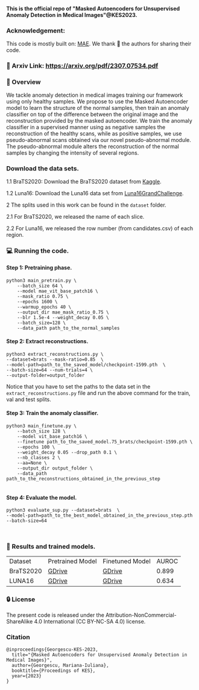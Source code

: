 
#### This is the official repo of "Masked Autoencoders for Unsupervised Anomaly Detection in Medical Images"@KES2023.

### Acknowledgement: 
This code is mostly built on: [MAE](https://github.com/facebookresearch/mae). We thank 🙏 the authors for sharing their code.

### 📜 Arxiv Link: https://arxiv.org/pdf/2307.07534.pdf

### 🌟 Overview

We tackle anomaly detection in medical images training our framework using only healthy samples. We propose to use the Masked Autoencoder model to learn
the structure of the normal samples, then train an anomaly classifier on top of the difference between the original image and the reconstruction provided by the masked autoencoder. We train the anomaly classifier in a supervised manner using as negative
samples the reconstruction of the healthy scans, while as positive samples, we use pseudo-abnormal scans obtained via our novel
pseudo-abnormal module. The pseudo-abnormal module alters the reconstruction of the normal samples by changing the intensity of several regions.

### Download the data sets.

1.1 BraTS2020: 
   Download the BraTS2020 dataset from [Kaggle](https://www.kaggle.com/datasets/awsaf49/brats2020-training-data).

1.2 Luna16: Download the Luna16 data set from [Luna16GrandChallenge](https://luna16.grand-challenge.org/Data/).

2  The splits used in this work can be found in the ```dataset``` folder.

2.1 For BraTS2020, we released the name of each slice.

2.2 For Luna16, we released the row number (from candidates.csv) of each region.


### 💻 Running the code.
#### Step 1: Pretraining phase.

```
python3 main_pretrain.py \
    --batch_size 64 \
    --model mae_vit_base_patch16 \
    --mask_ratio 0.75 \
    --epochs 1600 \
    --warmup_epochs 40 \
    --output_dir mae_mask_ratio_0.75 \
    --blr 1.5e-4 --weight_decay 0.05 \
    --batch_size=128 \
    --data_path path_to_the_normal_samples
```

#### Step 2: Extract reconstructions.
``` 
python3 extract_reconstructions.py \
--dataset=brats --mask-ratio=0.85  \
--model-path=path_to_the_saved_model/checkpoint-1599.pth  \
--batch-size=64 --num-trials=4 \
--output-folder=output_folder
``` 

Notice that you have to set the paths to the data set in the ```extract_reconstructions.py``` file and run the above command for the train, val and test splits.

#### Step 3: Train the anomaly classifier.
```
python3 main_finetune.py \
    --batch_size 128 \
    --model vit_base_patch16 \
    --finetune path_to_the_saved_model.75_brats/checkpoint-1599.pth \
    --epochs 100 \
    --weight_decay 0.05 --drop_path 0.1 \
    --nb_classes 2 \
    --aa=None \
    --output_dir output_folder \
    --data_path path_to_the_reconstructions_obtained_in_the_previous_step
    
```

#### Step 4: Evaluate the model.
``` 
python3 evaluate_sup.py --dataset=brats  \
--model-path=path_to_the_best_model_obtained_in_the_previous_step.pth --batch-size=64
 
 
```

### 🚀 Results and trained models.


<table>
<tr>
    <td>Dataset</td> 
    <td>Pretrained Model</td>
    <td>Finetuned Model</td>  
    <td>AUROC</td>  
</tr>
  
<tr>
    <td>BraTS2020</td> 
    <td><a href="https://drive.google.com/file/d/1QxFHy8nYeaj5OPQExmcbf9PQNzMOhoCy/view?usp=sharing">GDrive</a></td>
    <td><a href="https://drive.google.com/file/d/1x7gSu3G2Cd4n_Gl8yDmpy7wzOW8XTN5J/view?usp=drive_link">GDrive</a></td>
    <td>0.899</td>
</tr>

<tr>
    <td>LUNA16</td> 
    <td><a href="https://drive.google.com/file/d/1ALMc7s8_WozNm1rckSo1gEgpB4GNpAJs/view?usp=sharing">GDrive</a></td>
    <td><a href="https://drive.google.com/file/d/1Yc_dQ6Gb5tn6GM7BDvmL9-YGY9GIHxW9/view?usp=sharing">GDrive</a></td>
     <td>0.634</td>
</tr>
 
 


</table>

### 🔒 License
The present code is released under the Attribution-NonCommercial-ShareAlike 4.0 International (CC BY-NC-SA 4.0) license.


### Citation
```
@inproceedings{Georgescu-KES-2023,
  title="{Masked Autoencoders for Unsupervised Anomaly Detection in Medical Images}",
  author={Georgescu, Mariana-Iuliana},
  booktitle={Proceedings of KES},
  year={2023}
}
```
